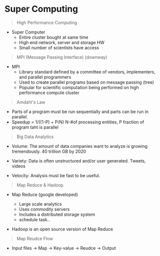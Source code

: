# Super Computing

> High Performance Computing

* Super Computer
  - Entire cluster bought at same time
  - High end network, server and storage HW
  - Small number of scientists have access
  
> MPI (Message Passing Interface) (downway)

* MPI
  - Library standard defined by a committee of vendors, implementers, and parallel programmers
  - Used to create parallel programs based on message passing (tree)
  - Popular for scientific computation being performed on high performance compute cluster
  
> Amdahl's Law

* Parts of a program must be run sequentially and parts can be run in parallel.
* Speedup = 1/((1-P) + P/N) N-#of processing entities, P fraction of program taht is parallel

> Big Data Analytics

* Volume: The amount of data companies want to analyze is growing tremendously. 40 trillion GB by 2020

* Variety: Data is often unstructured and/or user generated. Tweets, videos

* Velocity: Analysis must be fast to be useful.

> Map Reduce & Hadoop

* Map Reduce (google developed)
  - Large scale analytics
  - Uses commodity servers
  - Includes a distributed storage system
  - schedule task..

* Hadoop is an open source version of Map Reduce

> Map Reudce Flow

* Input files -> Map -> Key-value -> Reudce -> Output
